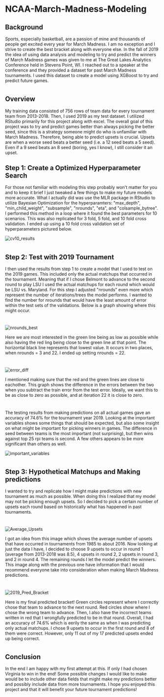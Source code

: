# NCAA-March-Madness-Modeling

## Background

Sports, especially basketball, are a passion of mine and thousands of people get excited every year for March Madness. I am no exception and I strive to create the best bracket along with everyone else. In the fall of 2019 the idea of using data analysis and modeling to try and predict the winners of March Madness games was given to me at The Great Lakes Analytics Conference held in Stevens Point, WI. I reached out to a speaker at the conference and they provided a dataset for past March Madness tournaments. I used this dataset to create a model using XGBoost to try and predict future games.
#

## Overview

My training data consisted of 756 rows of team data for every tournament team from 2013-2018. Then, I used 2019 as my test dataset. I utilized RStudio primarily for this project along with excel. The overall goal of this project was to try and predict games better than always picking the better seed, since this is a strategy someone might do who is unfamiliar with March Madness. Therefore, being able to predict upsets is crucial. Upsets are when a worse seed beats a better seed (i.e. a 12 seed beats a 5 seed). Even if a 9 seed beats an 8 seed (boring, yes I know), I still consider it an upset.

## Step 1: Create a Optimized Hyperparameter Search

For those not familiar with modeling this step probably won't matter for you and to keep it brief I just tweaked a few things to make my future models more accurate. What I actually did was use the MLR package in RStudio to utilize Bayesian Optimization for the hyperparamters: "max_depth", "min_child_weight", "subsample", "nrounds", "eta", and "colsample_bytree". I performed this method in a loop where it found the best parameters for 10 scenarios. This was also replicated for 3 fold, 5 fold, and 10 fold cross validation. I ended up using a 10 fold cross validation set of hyperparameters pictured below.

![cv10_results](Images/cv10_results.png)
#



## Step 2: Test with 2019 Tournament

I then used the results from step 1 to create a model that I used to test on the 2019 games. This included only the actual matchups that occurred in the tournament. Meaning that if I chose Belmont to advance to the second round to play LSU I used the actual matchups for each round which would be LSU vs. Maryland. For this step I adjusted "nrounds" even more which represent the number of iterations/trees the model performs. I wanted to find the number for nrounds that would have the least amount of error within the test sets of the validations. Below is a graph showing where this might occur.
#



![nrounds_best](Images/nrounds_best.png)

Here we are most interested in the green line being as low as possible while also having the red ling being close to the green line at that point. The horizontal black line represents that lowest value. It occurs in two places, when nrounds = 3 and 22. I ended up setting nrounds = 22.
#



![error_diff](Images/error_diff.png)

I mentioned making sure that the red and the green lines are close to eachother. This graph shows the difference in the errors between the two when you subtract the train error from the test error. Ideally, we want this to be as close to zero as possible, and at iteration 22 it is close to zero.
#



The testing results from making predictions on all actual games gave an accuracy of 74.6% for the tournament year 2019. Looking at the important variables shows some things that should be expected, but also some insight on what might be important for picking winners in games. The difference in seed between teams is the most important (not surprising), but then wins against top 25 rpi teams is second. A few others appears to be more significant than others as well.

![important_variables](Images/important_variables.png)
#



## Step 3: Hypothetical Matchups and Making predictions

I wanted to try and replicate how I might make predictions with new tournament as much as possible. When doing this I realized that my model may not be picking enough upsets. So I decided to pick a certain number of upsets each round based on historically what has happened in past tournaments.
#



![Average_Upsets](Images/Average_Upsets.png)

I got an idea from this image which shows the average number of upsets that have occurred in tournaments from 1985 to about 2016. Now looking at just the data I have, I decided to choose 9 upsets to occur in round 1 (average from 2013-2018 was 8.5), 4 upsets in round 2, 2 upsets in round 3, and 2 in round 4. The remaining rounds I let the model predict the winners. This image along with the previous one have information that I would recommend everyone take into consideration when making March Madness predictions.
#



![2019_Pred_Bracket](Images/2019_Pred_Bracket.png)

Here is my final predicted bracket! Green circles represent where I correctly chose that team to advance to the next round. Red circles show where I chose the wrong team to advance. Then, I also have the incorrect teams written in red that I wrongfully predicted to be in that round. Overall, I had an accuracy of 74.6% which is eerily the same as when I was predicting only actual matchups. I chose 9 upsets to occur in the first round and 8 of them were correct. However, only 11 out of my 17 predicted upsets ended up being correct.
#



## Conclusion

In the end I am happy with my first attempt at this. If only I had chosen Virginia to win in the end! Some possible changes I would like to make would be to include other data fields that might make my predictions better and possibly include data from more tournaments. I hope you enjoyed this project and that it will benefit your future tournament predictions!
